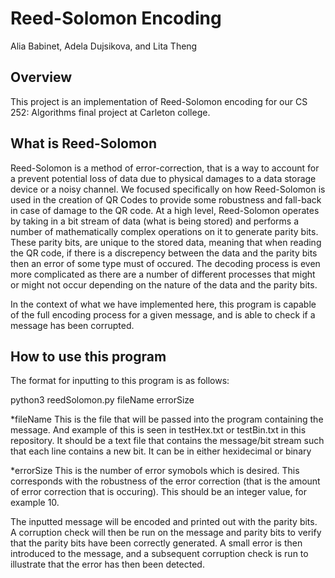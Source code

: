 # Reed-Solomon Encoding
Alia Babinet, Adela Dujsikova, and Lita Theng

## Overview
This project is an implementation of Reed-Solomon encoding for our CS 252: Algorithms final project at Carleton college.

## What is Reed-Solomon
Reed-Solomon is a method of error-correction, that is a way to account for a prevent potential loss of data due to physical damages to a data storage device or a noisy channel. We focused specifically on how Reed-Solomon is used in the creation of QR Codes to provide some robustness and fall-back in case of damage to the QR code. At a high level, Reed-Solomon operates by taking in a bit stream of data (what is being stored) and performs a number of mathematically complex operations on it to generate parity bits. These parity bits, are unique to the stored data, meaning that when reading the QR code, if there is a discrepency between the data and the parity bits then an error of some type must of occured. The decoding process is even more complicated as there are a number of different processes that might or might not occur depending on the nature of the data and the parity bits.

In the context of what we have implemented here, this program is capable of the full encoding process for a given message, and is able to check if a message has been corrupted.

## How to use this program
The format for inputting to this program is as follows:

python3 reedSolomon.py fileName errorSize

*fileName
  This is the file that will be passed into the program containing the message. And example of this is seen in testHex.txt or testBin.txt in this repository. It should be a text file that contains the message/bit stream such that each line contains a new bit. It can be in either hexidecimal or binary
  
*errorSize
  This is the number of error symobols which is desired. This corresponds with the robustness of the error correction (that is the amount of error correction that is occuring). This should be an integer value, for example 10.
  
The inputted message will be encoded and printed out with the parity bits. A corruption check will then be run on the message and parity bits to verify that the parity bits have been correctly generated. A small error is then introduced to the message, and a subsequent corruption check is run to illustrate that the error has then been detected.

